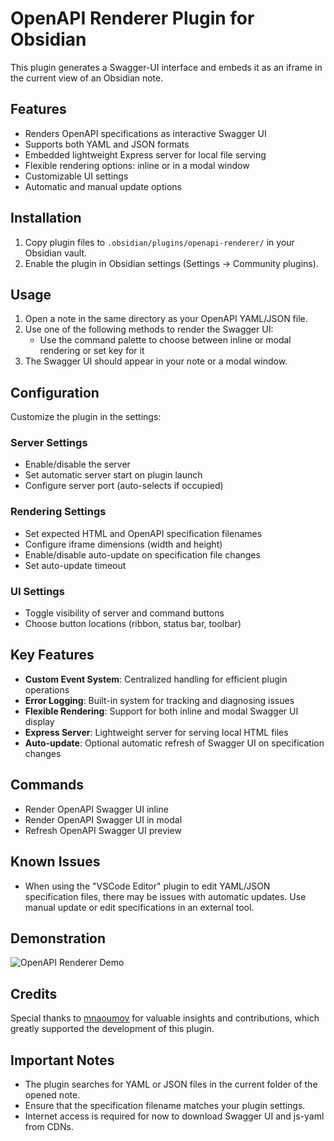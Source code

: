 # OpenAPI Renderer Plugin for Obsidian

This plugin generates a Swagger-UI interface and embeds it as an iframe in the current view of an Obsidian note.

## Features

- Renders OpenAPI specifications as interactive Swagger UI
- Supports both YAML and JSON formats
- Embedded lightweight Express server for local file serving
- Flexible rendering options: inline or in a modal window
- Customizable UI settings
- Automatic and manual update options

## Installation

1. Copy plugin files to `.obsidian/plugins/openapi-renderer/` in your Obsidian vault.
2. Enable the plugin in Obsidian settings (Settings → Community plugins).

## Usage

1. Open a note in the same directory as your OpenAPI YAML/JSON file.
2. Use one of the following methods to render the Swagger UI:
   - Use the command palette to choose between inline or modal rendering or set key for it
3. The Swagger UI should appear in your note or a modal window.

## Configuration

Customize the plugin in the settings:

### Server Settings
- Enable/disable the server
- Set automatic server start on plugin launch
- Configure server port (auto-selects if occupied)

### Rendering Settings
- Set expected HTML and OpenAPI specification filenames
- Configure iframe dimensions (width and height)
- Enable/disable auto-update on specification file changes
- Set auto-update timeout

### UI Settings
- Toggle visibility of server and command buttons
- Choose button locations (ribbon, status bar, toolbar)

## Key Features

- **Custom Event System**: Centralized handling for efficient plugin operations
- **Error Logging**: Built-in system for tracking and diagnosing issues
- **Flexible Rendering**: Support for both inline and modal Swagger UI display
- **Express Server**: Lightweight server for serving local HTML files
- **Auto-update**: Optional automatic refresh of Swagger UI on specification changes

## Commands

- Render OpenAPI Swagger UI inline
- Render OpenAPI Swagger UI in modal
- Refresh OpenAPI Swagger UI preview

## Known Issues

- When using the "VSCode Editor" plugin to edit YAML/JSON specification files, there may be issues with automatic updates. Use manual update or edit specifications in an external tool.

## Demonstration

![OpenAPI Renderer Demo](https://github.com/Ssentiago/openapi-renderer/assets/76674116/25cfc3b8-347b-4c0a-acfe-0c5bf3849d14)

## Credits

Special thanks to [mnaoumov](https://github.com/mnaoumov/) for valuable insights and contributions, which greatly supported the development of this plugin.

## Important Notes

- The plugin searches for YAML or JSON files in the current folder of the opened note.
- Ensure that the specification filename matches your plugin settings.
- Internet access is required for now to download Swagger UI and js-yaml from CDNs.